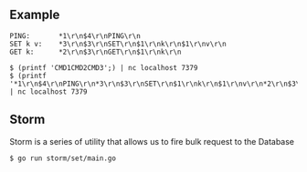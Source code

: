 ## Example

```
PING:       *1\r\n$4\r\nPING\r\n
SET k v:    *3\r\n$3\r\nSET\r\n$1\r\nk\r\n$1\r\nv\r\n
GET k:      *2\r\n$3\r\nGET\r\n$1\r\nk\r\n
```

```
$ (printf 'CMD1CMD2CMD3';) | nc localhost 7379
$ (printf '*1\r\n$4\r\nPING\r\n*3\r\n$3\r\nSET\r\n$1\r\nk\r\n$1\r\nv\r\n*2\r\n$3\r\nGET\r\n$1\r\nk\r\n';) | nc localhost 7379
```

## Storm

Storm is a series of utility that allows us to fire bulk request to the Database

```
$ go run storm/set/main.go
```